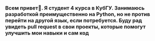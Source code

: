 ### Всем привет👋. Я студент 4 курса в КубГУ. Занимаюсь разработкой преимущественно на Python, но не против перейти на другой язык, если потребуется. Буду рад увидеть pull request в свои проекты, которые помогут улучшить мои навыки и сам код

<!--
**Oldweedkeeper2/Oldweedkeeper2** is a ✨ _special_ ✨ repository because its `README.md` (this file) appears on your GitHub profile.

Here are some ideas to get you started:

- 🔭 I’m currently working on ...
- 🌱 I’m currently learning ...
- 👯 I’m looking to collaborate on ...
- 🤔 I’m looking for help with ...
- 💬 Ask me about ...
- 📫 How to reach me: ...
- 😄 Pronouns: ...
- ⚡ Fun fact: ...
-->
